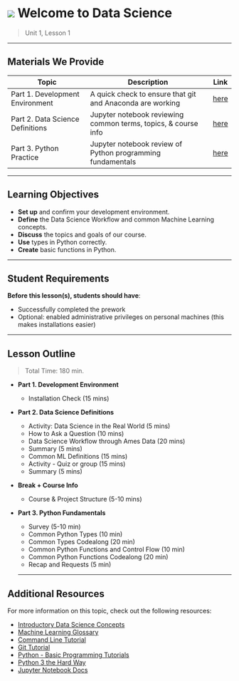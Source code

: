 <!---
Questions? Comments?
1. Log an issue to this repo to alert us of a problem.
2. Suggest an edit yourself by forking this repo, making edits, and submitting a pull request with your changes back to our master branch.
3. Reach out to the Data team on Slack and share your thoughts!
--->

# ![](https://ga-dash.s3.amazonaws.com/production/assets/logo-9f88ae6c9c3871690e33280fcf557f33.png) Welcome to Data Science

> Unit 1, Lesson 1

<!--- Unit and lesson or sequence information. This template is an instructor-facing description of lesson contents. Students who fork these repos may also be able to view it. --->

---

## Materials We Provide
<!--- This section is a table of contents for the lesson. The table structure breaks down repo resources into types, distinguishing between lesson notebooks and other supporting materials. Note that the table below demonstrates the total possible range of materials. Most lessons won't require all of these categories. Also note that every item in the repo should get its own line and link. --->

| Topic | Description | Link |
| --- | --- | --- |
| Part 1. Development Environment | A quick check to ensure that git and Anaconda are working | [here](./install_check.md) |
| Part 2. Data Science Definitions | Jupyter notebook reviewing common terms, topics, & course info | [here](./course_info_definitions.ipynb) |
| Part 3. Python Practice | Jupyter notebook review of Python programming fundamentals | [here](./intro_to_python_fundamentals.ipynb) |


---

## Learning Objectives
<!--- This section lists the lesson's learning objectives. For information on how to write clear learning objectives, review [this resource](http://ii.library.jhu.edu/2016/07/20/writing-effective-learning-objectives/). --->

- **Set up** and confirm your development environment.
- **Define** the Data Science Workflow and common Machine Learning concepts.
- **Discuss** the topics and goals of our course.
- **Use** types in Python correctly.
- **Create** basic functions in Python.

---

## Student Requirements
<!--- This section explains the relevant prerequisites — in other words, what students need to know to be able to benefit from and perform the tasks required in this lesson. List all of the relevant skills or prior learning objectives here. --->

**Before this lesson(s), students should have**:
- Successfully completed the prework
- Optional: enabled administrative privileges on personal machines (this makes installations easier)

---

## Lesson Outline
<!--- This section outlines the lesson plan with relevant sections and subsections, providing both the total time required as well as suggestions for timing in each subsection. --->

> Total Time: 180 min. 

- **Part 1. Development Environment**
  - Installation Check (15 mins)
- **Part 2. Data Science Definitions**
  - Activity: Data Science in the Real World (5 mins)
  - How to Ask a Question (10 mins)
  - Data Science Workflow through Ames Data (20 mins)
  - Summary (5 mins)
  - Common ML Definitions (15 mins)
  - Activity - Quiz or group (15 mins)
  - Summary (5 mins)
- **Break + Course Info**
  - Course & Project Structure (5-10 mins)
- **Part 3. Python Fundamentals**
  - Survey (5-10 min)
  - Common Python Types (10 min)
  - Common Types Codealong (20 min)
  - Common Python Functions and Control Flow (10 min)
  - Common Python Functions Codealong (20 min)
  - Recap and Requests (5 min)
  
  ---

## Additional Resources
<!--- This section should list relevant, trustworthy reference materials to supplement beginner and advanced audiences. Students report finding a lot of value in curated resources that help them reinforce, extend, or deepen their learning. --->

For more information on this topic, check out the following resources:
- [Introductory Data Science Concepts](https://en.wikibooks.org/wiki/Data_Science:_An_Introduction)
- [Machine Learning Glossary](https://developers.google.com/machine-learning/glossary/)
- [Command Line Tutorial](http://generalassembly.github.io/prework/cl/#/)
- [Git Tutorial](https://try.github.io/levels/1/challenges/1)
- [Python - Basic Programming Tutorials](https://python.swaroopch.com/control_flow.html)
- [Python 3 the Hard Way](https://learnpythonthehardway.org/python3/)
- [Jupyter Notebook Docs](https://jupyter-notebook-beginner-guide.readthedocs.io/en/latest/)
